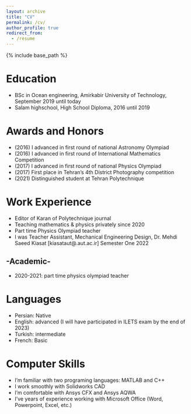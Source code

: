 ```yaml
---
layout: archive
title: "CV"
permalink: /cv/
author_profile: true
redirect_from:
  - /resume
---
```


{% include base_path %}

Education
======
* BSc in Ocean engineering, Amirkabir University of Technology, September 2019 until today
* Salam highschool, High School Diploma, 2016 until 2019



Awards and Honors
======
* (2016) I advanced in first round of national Astronomy Olympiad 
* (2016) I advanced in first round of International Mathematics Competition
* (2017) I advanced in first round of national Physics Olympiad
* (2017) First place in Tehran’s 4th District Photography competition
* (2021) Distinguished student at Tehran Polytechnique


Work Experience
======
* Editor of Karan of Polytechnique journal
* Teaching mathematics & physics privately since 2020
* Part time Physics Olympiad teacher
* I was Teacher Assistant, Mechanical Engineering Design, Dr. Mehdi Saeed Kiasat [kiasataut@.aut.ac.ir]                                    Semester One 2022

-Academic-
------
* 2020-2021: part time physics olympiad teacher


Languages
=====
* Persian: Native
* English: advanced (I will have participated in ILETS exam by the end of 2023)
* Turkish: intermediate
* French: Basic

Computer Skills
=====
* I’m familiar with two programing languages: MATLAB and C++
* I work smoothly with Solidworks CAD
* I’m comfortable with Ansys CFX and Ansys AQWA
* I’ve years of experience working with Microsoft Office (Word, Powerpoint, Excel, etc.)




